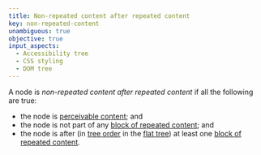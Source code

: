 ```yaml
---
title: Non-repeated content after repeated content
key: non-repeated-content
unambiguous: true
objective: true
input_aspects:
  - Accessibility tree
  - CSS styling
  - DOM tree
---
```


A node is _non-repeated content after repeated content_ if all the following are true:

- the node is [perceivable content][]; and
- the node is not part of any [block of repeated content][]; and
- the node is after (in [tree order][] in the [flat tree][]) at least one [block of repeated content][].

[block of repeated content]: #block-of-repeated-content 'Definition of Block of Repeated Content'
[flat tree]: https://drafts.csswg.org/css-scoping/#flat-tree 'CSS Definition of Flat Tree'
[perceivable content]: #perceivable-content 'Definition of Perceivable Content'
[tree order]: https://dom.spec.whatwg.org/#concept-tree-order 'DOM specification of Tree Order'
